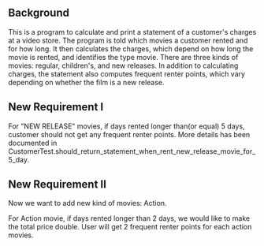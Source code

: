 ## Background
This is a program to calculate and print a statement of a customer's charges at a video store.
The program is told which movies a customer rented and for how long.
It then calculates the charges,
which depend on how long the movie is rented,
and identifies the type movie.
There are three kinds of movies: regular, children's, and new releases.
In addition to calculating charges, the statement also computes frequent renter points,
which vary depending on whether the film is a new release.

## New Requirement I
For "NEW RELEASE" movies, if days rented longer than(or equal) 5 days, customer should not get any frequent renter points.
More details has been documented in CustomerTest.should_return_statement_when_rent_new_release_movie_for_5_day.


## New Requirement II
Now we want to add new kind of movies: Action.

For Action movie, if days rented longer than 2 days, we would like to make the total price double.
User will get 2 frequent renter points for each action movies. 
